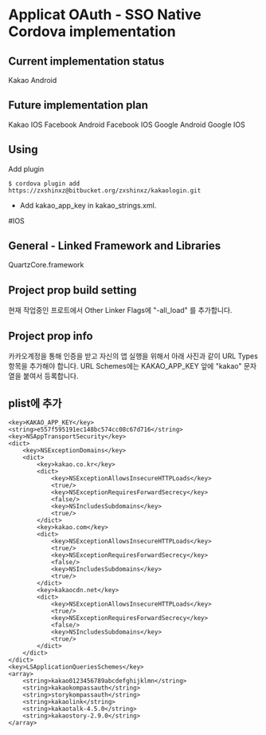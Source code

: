 # Applicat OAuth - SSO Native Cordova implementation

## Current implementation status

Kakao Android

## Future implementation plan

Kakao IOS
Facebook Android
Facebook IOS
Google Android
Google IOS

## Using
Add plugin

    $ cordova plugin add  https://zxshinxz@bitbucket.org/zxshinxz/kakaologin.git

* Add kakao_app_key in kakao_strings.xml.



#IOS

## General - Linked Framework and Libraries
QuartzCore.framework

## Project prop build setting
현재 작업중인 프로트에서 Other Linker Flags에 "-all_load" 를 추가합니다.

## Project prop info
카카오계정을 통해 인증을 받고 자신의 앱 실행을 위해서 아래 사진과 같이 URL Types 항목을 추가해야 합니다. URL Schemes에는 KAKAO_APP_KEY 앞에 "kakao" 문자열을 붙여서 등록합니다.

## plist에 추가
	<key>KAKAO_APP_KEY</key>
	<string>e557f595191ec148bc574cc08c67d716</string>
    <key>NSAppTransportSecurity</key>
    <dict>
        <key>NSExceptionDomains</key>
        <dict>
            <key>kakao.co.kr</key>
            <dict>
                <key>NSExceptionAllowsInsecureHTTPLoads</key>
                <true/>
                <key>NSExceptionRequiresForwardSecrecy</key>
                <false/>
                <key>NSIncludesSubdomains</key>
                <true/>
            </dict>
            <key>kakao.com</key>
            <dict>
                <key>NSExceptionAllowsInsecureHTTPLoads</key>
                <true/>
                <key>NSExceptionRequiresForwardSecrecy</key>
                <false/>
                <key>NSIncludesSubdomains</key>
                <true/>
            </dict>
            <key>kakaocdn.net</key>
            <dict>
                <key>NSExceptionAllowsInsecureHTTPLoads</key>
                <true/>
                <key>NSExceptionRequiresForwardSecrecy</key>
                <false/>
                <key>NSIncludesSubdomains</key>
                <true/>
            </dict>
        </dict>
    </dict>
    <key>LSApplicationQueriesSchemes</key>
    <array>
        <string>kakao0123456789abcdefghijklmn</string>
        <string>kakaokompassauth</string>
        <string>storykompassauth</string>
        <string>kakaolink</string>
        <string>kakaotalk-4.5.0</string>
        <string>kakaostory-2.9.0</string>
    </array>